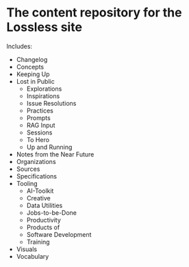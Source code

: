 # The content repository for the Lossless site

Includes:

- Changelog
- Concepts
- Keeping Up
- Lost in Public
   - Explorations
   - Inspirations
   - Issue Resolutions
   - Practices
   - Prompts
   - RAG Input
   - Sessions
   - To Hero
   - Up and Running
- Notes from the Near Future
- Organizations
- Sources
- Specifications
- Tooling
   - AI-Toolkit
   - Creative
   - Data Utilities
   - Jobs-to-be-Done
   - Productivity
   - Products of
   - Software Development
   - Training
- Visuals
- Vocabulary